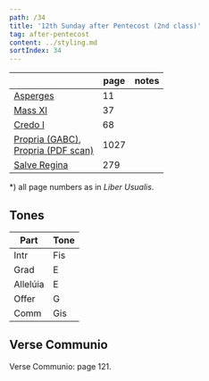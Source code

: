 ```yaml
---
path: /34
title: '12th Sunday after Pentecost (2nd class)'
tag: after-pentecost
content: ../styling.md
sortIndex: 34
---
```


|   | page | notes   |
|---|---|---|
| [Asperges](/pdf/asperges.pdf) | 11 ||
| [Mass XI](/pdf/xi.pdf) | 37 ||
| [Credo I](/pdf/credo-i.pdf) | 68 ||
| [Propria (GABC)](https://bbloomf.github.io/jgabc/propers.html#sunday=Pent12),<br>[Propria (PDF scan)](/pdf/12th-sunday-after-pentecost.pdf)  | 1027 ||
| [Salve Regina](/pdf/salve-regina.pdf)  | 279  ||

*) all page numbers as in _Liber Usualis_.

## Tones

| Part  | Tone |
|---|---|
| Intr | Fis |
| Grad | E |
| Allelúia | E |
| Offer | G |
| Comm | Gis |

## Verse Communio
Verse Communio: page 121.
